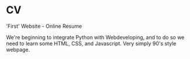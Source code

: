 # CV
'First' Website - Online Resume

We're beginning to integrate Python with Webdeveloping, and to do so we need to learn some HTML, CSS, and Javascript. Very simply 90's style webpage. 

